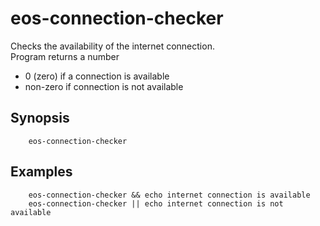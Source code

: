 # eos-connection-checker

Checks the availability of the internet connection.<br>
Program returns a number
- 0 (zero) if a connection is available
- non-zero if connection is not available

## Synopsis
```
	eos-connection-checker
```
## Examples

```
    eos-connection-checker && echo internet connection is available
    eos-connection-checker || echo internet connection is not available
```
